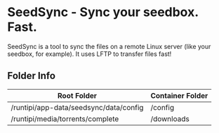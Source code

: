 # SeedSync - Sync your seedbox. Fast.

SeedSync is a tool to sync the files on a remote Linux server (like your seedbox, for example). It uses LFTP to transfer files fast!

## Folder Info

| Root Folder                           | Container Folder |
|---------------------------------------|------------------|
| /runtipi/app-data/seedsync/data/config| /config          |
| /runtipi/media/torrents/complete      | /downloads       |
